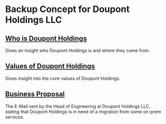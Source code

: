 # Backup Concept for Doupont Holdings LLC

## [Who is Doupont Holdings](history-doupont-holdings.md#who-is-doupont-holdings-llc)
Gives an insight who Doupont Holdings is and where they come from.

## [Values of Doupont Holdings](history-doupont-holdings.md#what-are-the-values-of-doupont-holdings)
Gives insight into the core-values of Doupont Holdings.

## [Business Proposal](proposal-doupont-holdings.md)
The E-Mail sent by the Head of Engineering at Doupont Holdings LLC, stating that Doupont Holdings is in need of a migration from some on-prem services.